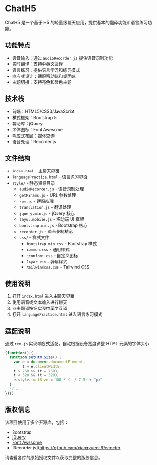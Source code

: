 

# ChatH5

ChatH5 是一个基于 H5 的轻量级聊天应用，提供基本的翻译功能和语言练习功能。

## 功能特点

- 语音输入：通过 `audioRecorder.js` 提供语音录制功能
- 实时翻译：支持中英文互译
- 语言练习：提供语言学习和练习模式
- 响应式设计：适配移动端和桌面端
- 主题切换：支持亮色和暗色主题

## 技术栈

- 前端：HTML5/CSS3/JavaScript
- 样式框架：Bootstrap 5
- 辅助库：jQuery
- 字体图标：Font Awesome
- 响应式布局：媒体查询
- 语音处理：Recorder.js

## 文件结构

- `index.html` - 主聊天界面
- `languagePractice.html` - 语言练习界面
- `style/` - 静态资源目录
  - `audioRecorder.js` - 语音录制处理
  - `getParams.js` - URL 参数处理
  - `rem.js` - 适配处理
  - `translation.js` - 翻译处理
  - `jquery.min.js` - jQuery 核心
  - `layui.mobile.js` - 移动端 UI 框架
  - `bootstrap.min.js` - Bootstrap 核心
  - `recorder.js` - 语音录制核心
  - `css/` - 样式文件
    - `bootstrap.min.css` - Bootstrap 样式
    - `common.css` - 通用样式
    - `iconfont.css` - 自定义图标
    - `layer.css` - 弹层样式
    - `tailwindcss.css` - Tailwind CSS

## 使用说明

1. 打开 `index.html` 进入主聊天界面
2. 使用语音或文本输入进行聊天
3. 点击翻译按钮实现中英文互译
4. 打开 `languagePractice.html` 进入语言练习模式

## 适配说明

通过 `rem.js` 实现响应式适配，自动根据设备宽度调整 HTML 元素的字体大小

```javascript
(function() {
  function setHtmlSize() {
    var e = document.documentElement,
        t = e.clientWidth;
    t > 750 && (t = 750),
    t < 320 && (t = 320),
    e.style.fontSize = 100 * (t / 7.5) + "px"
  }
  // ...
})()
```

## 版权信息

该项目使用了多个开源库，包括：
- [Bootstrap](https://getbootstrap.com/)
- [jQuery](https://jquery.com/)
- [Font Awesome](https://fontawesome.com/)
- [Recorder.js](https://github.com/xiangyuecn/Recorder

请查看各库的原始授权文件以获取完整的版权信息。